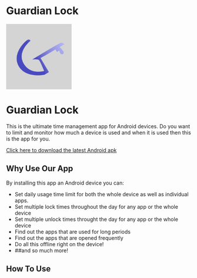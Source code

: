 # Guardian Lock

<img src="./icons/app_icon.png" align="center"
     title="Icon by tawtsvenz" width="178" height="178">
# Guardian Lock





This is the ultimate time management app for Android devices. Do you 
want to limit and monitor how much a device is used and when it is used
then this is the app for you.

[Click here to download the latest Android apk]("./icons/app_icon.png")

## Why Use Our App
By installing this app an Android device you can:
* Set daily usage time limit for both the whole device as well as individual
apps.
* Set multiple lock times throughout the day for any app or the whole device
* Set multiple unlock times throught the day for any app or the whole device
* Find out the apps that are used for long periods
* Find out the apps that are opened frequently
* Do all this offline right on the device!
* ##and so much more!

## How To Use
